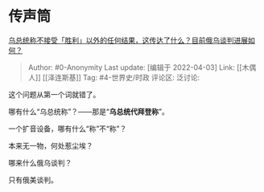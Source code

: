# 传声筒
[乌总统称不接受「胜利」以外的任何结果，这传达了什么？目前俄乌谈判进展如何？](https://www.zhihu.com/question/525661995/answer/2421729952)

> Author: #0-Anonymity
> Last update: [编辑于 2022-04-03]
> Link: [[木偶人]] [[泽连斯基]]
> Tag: #4-世界史/时政
> 评论区:
> 泛讨论:

这个问题从第一个词就错了。

哪有什么“乌总统称”？——那是“**乌总统代拜登称**”。

一个扩音设备，哪有什么“称”不“称”？

本来无一物，何处惹尘埃？

哪来什么俄乌谈判？

只有俄美谈判。
